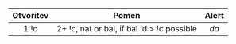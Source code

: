 | **Otvoritev** | **Pomen** | **Alert**|
| :---: | :---: | :---: |
| 1 !c | 2+ !c, nat or bal, if bal !d > !c possible | _da_|
